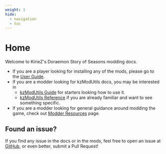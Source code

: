 ```yaml
---
weight: 1
hide:
  - navigation
  - toc
---
```


# Home
Welcome to KirieZ's Doraemon Story of Seasons modding docs.

- If you are a player looking for installing any of the mods, please go to the [User Guide](./User-Guide/index.md).
- If you are a modder looking for kzModUtils docs, you may be interested in
	- [kzModUtils Guide](./kzModUtils-Guide/index.md) for starters looking how to use it.
	- [kzModUtils Reference](./kzModUtils-Reference/index.md) if you are already familiar and want to see something specific.
- If you are a modder looking for general guidance around modding the game, check out [Modder Resources](./Modder-Resources/index.md) page.


## Found an issue?
If you find any issue in the docs or in the mods, feel free to open an issue at [GitHub](https://github.com/guilherme-gm/KirieZ_DoraemonSoSMods/issues),
or even better, submit a Pull Request!
